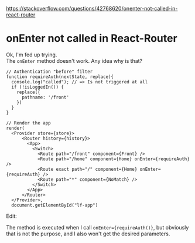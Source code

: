 <a href="https://stackoverflow.com/questions/42768620/onenter-not-called-in-react-router">https://stackoverflow.com/questions/42768620/onenter-not-called-in-react-router</a><div id="articleHeader"><h1>onEnter not called in React-Router</h1></div>

<p>Ok, I'm fed up trying.<br />
The <code>onEnter</code> method doesn't work. Any idea why is that? </p>

<pre><code>// Authentication "before" filter
function requireAuth(nextState, replace){
  console.log("called"); // =&gt; Is not triggered at all 
  if (!isLoggedIn()) {
    replace({
      pathname: '/front'
    })
  }
}

// Render the app
render(
  &lt;Provider store={store}&gt;
      &lt;Router history={history}&gt;
        &lt;App&gt;
          &lt;Switch&gt;
            &lt;Route path="/front" component={Front} /&gt;
            &lt;Route path="/home" component={Home} onEnter={requireAuth} /&gt;
            &lt;Route exact path="/" component={Home} onEnter={requireAuth} /&gt;
            &lt;Route path="*" component={NoMatch} /&gt;
          &lt;/Switch&gt;
        &lt;/App&gt;
      &lt;/Router&gt;
  &lt;/Provider&gt;,
  document.getElementById("lf-app")</code></pre>

<p>Edit: </p>

<p>The method is executed when I call <code>onEnter={requireAuth()}</code>, but obviously that is not the purpose, and I also won't get the desired parameters. </p>
    